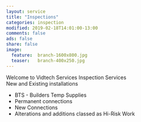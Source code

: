 ```yaml
---
layout: service
title: "Inspections"
categories: inspection
modified: 2019-02-18T14:01:00-13:00
comments: false
ads: false
share: false
image:
  feature:  branch-1600x800.jpg
  teaser:   branch-400x250.jpg
---
```

Welcome to Vidtech Services Inspection Services  
New and Existing installations

 - BTS -  Builders Temp Supplies
 - Permanent connections
 - New Connections
 - Alterations and additions classed as  Hi-Risk Work

